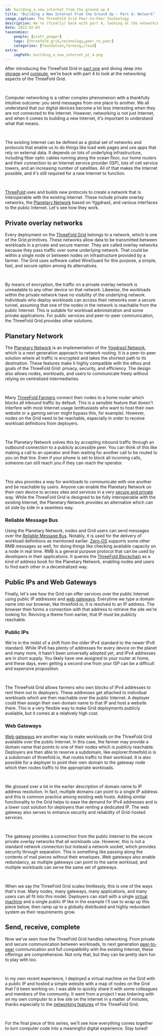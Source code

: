 ```yaml
---
id: building_a_new_internet_from_the_ground_up_4
title: "Building a New Internet From the Ground Up – Part 4: Network"
image_caption: The ThreeFold Grid Peer-to-Peer Technology
description: We're (finally) back with part 4, looking at the networking aspects of the ThreeFold Grid.
date: 2022-02-03
taxonomies:
    people: [scott_yeager]
    tags: [threefold_grid,technology,peer_to_peer]
    categories: [foundation,farming,cloud]
extra:
    imgPath: building_a_new_internet_pt_4.png
---
```


After introducing the ThreeFold Grid in [part one](https://threefold.io/blog/post/an_intro_to_the_threefold_grid/) and diving deep into [storage](https://threefold.io/blog/post/building_a_new_internet_from_the_ground_up_pt2/) and [compute](https://threefold.io/blog/post/building_a_new_internet_from_the_ground_up_3/), we’re back with part 4 to look at the networking aspects of the ThreeFold Grid.

<br/>

Computer networking is a rather complex phenomenon with a thankfully intuitive outcome: you send messages from one place to another. We all understand that our digital devices become a lot less interesting when they are not connected to the Internet. However, networking is not just Internet, and when it comes to building a new Internet, it's important to understand what that means.

<br/>

The existing Internet can be defined as a global set of networks and protocols that enable us to do things like load web pages and use apps that rely on external data. It depends on lots of underlying infrastructure, including fiber optic cables running along the ocean floor, our home routers and their connection to an Internet service provider (ISP), lots of cell service towers, and an increasing number of satellites. All of that makes the Internet possible, and it's still required for a new Internet to function.

<br/>

[ThreeFold](https://library.threefold.me/info/threefold#/) uses and builds new protocols to create a network that is interoperable with the existing Internet. These include private overlay networks, the [Planetary Network](https://forum.threefold.io/t/how-our-planetary-network-works/1210) based on Yggdrasil, and various interfaces to the public Internet. Let's see how they work.

## Private overlay networks

Every deployment on the [ThreeFold Grid](https://library.threefold.me/info/threefold#/threefold__tfgrid_primitives?id=network-uses-nu) belongs to a network, which is one of the Grid primitives. These networks allow data to be transmitted between workloads in a private and secure manner. They are called overlay networks because they pass traffic over some underlying network. That could be within a single node or between nodes on infrastructure provided by a farmer. The Grid uses software called WireGuard for this purpose, a simple, fast, and secure option among its alternatives.

<br/>

By means of encryption, the traffic on a private overlay network is unreadable to any other device on that network. Likewise, the workloads within the private network have no visibility of the underlying network. Individuals who deploy workloads can access their networks over a secure tunnel, assuming that one of the nodes in the network is reachable from the public Internet. This is suitable for workload administration and some private applications. For public services and peer-to-peer communication, the ThreeFold Grid provides other solutions.

## Planetary Network

The [Planetary Network](https://library.threefold.me/info/manual/#/technology/threefold__planetary_network?id=planetary-network) is an implementation of the [Yggdrasil Network](https://yggdrasil-network.github.io/about.html), which is a next generation approach to network routing. It is a peer-to-peer solution where all traffic is encrypted and takes the shortest path to its destination. These features make it highly compatible with the ethos and goals of the ThreeFold Grid: privacy, security, and efficiency. The design also allows nodes, workloads, and users to communicate freely without relying on centralized intermediaries.

<br/>

Many [ThreeFold Farmers](https://library.threefold.me/info/threefold#/tfgrid/farming/threefold__farming_intro?id=threefold-farming) connect their nodes to a home router which blocks all inbound traffic by default. This is a sensible feature that doesn't interfere with most Internet usage (enthusiasts who want to host their own website or a gaming server might bypass this, for example). However, nodes on the Grid need to be reachable, especially in order to receive workload definitions from deployers.

<br/>

The Planetary Network solves this by accepting inbound traffic through an outbound connection to a publicly accessible peer. You can think of this like making a call to an operator and then waiting for another call to be routed to you on that line. Even if your phone is set to block all incoming calls, someone can still reach you if they can reach the operator.

<br/>

This also provides a way for workloads to communicate with one another and be reachable by users. Anyone can enable the Planetary Network on their own device to access sites and services in a very [secure and private](https://forum.threefold.io/t/critical-security-updates-for-apple-and-google-underline-need-for-secure-it-ecosystem/1271) way. While the ThreeFold Grid is designed to be fully interoperable with the existing Internet, the Planetary Network provides an alternative which can sit side by side in a seamless way.

### Reliable Message Bus

Using the Planetary Network, nodes and Grid users can send messages over the [Reliable Message Bus](https://library.threefold.me/info/threefold#/manual__rmd). Notably, it is used for the delivery of workload definitions as mentioned earlier. [Zero-OS](https://forum.threefold.io/t/all-you-need-to-know-about-zero-os/1734) supports some other RMB messages as well, for doing things like checking available capacity on a node in real time. RMB is a general purpose protocol that can be used by developers in their applications. It queries the [ThreeFold Blockchain](https://threefold.io/blog/post/tf_chain/) as a kind of address book for the Planetary Network, enabling nodes and users to find each other in a decentralized way.

## Public IPs and Web Gateways

Finally, let's see how the Grid can offer services over the public Internet using public IP addresses and [web gateways](https://threefold.io/tech/web-gateway/). Everytime we type a domain name into our browser, like threefold.io, it is resolved to an IP address. The browser then forms a connection with that address to retrieve the site we're looking for. Reviving a theme from earlier, that IP must be publicly reachable.

### Public IPs

We're in the midst of a shift from the older IPv4 standard to the newer IPv6 standard. While IPv6 has plenty of addresses for every device on the planet and many more, it hasn't been universally adopted yet, and IPv4 addresses are in short supply. You likely have one assigned to your router at home, and these days, even getting a second one from your ISP can be a difficult and expensive proposition.

<br/>

The ThreeFold Grid allows farmers who own blocks of IPv4 addresses to rent them out to deployers. These addresses get attached to individual workloads which are then reachable over the public Internet. A deployer could then assign their own domain name to that IP and host a website there. This is a very flexible way to make Grid deployments publicly available, but it comes at a relatively high cost.

### Web Gateways

[Web gateways](https://library.threefold.me/info/manual/#/technology/threefold__webgw) are another way to make workloads on the ThreeFold Grid available over the public Internet. In this case, the farmer may provide a domain name that points to one of their nodes which is publicly reachable. Deployers are then able to reserve a subdomain, like explorer.threefold.io is a subdomain of threefold.io, that routes traffic to their workload. It is also possible for a deployer to point their own domain to the gateway node which then routes traffic to the appropriate workloads.

<br/>

We glossed over a bit in the earlier description of domain name to IP address resolution. In fact, multiple domains can point to a single IP address and this is common practice among existing web hosts. Adding similar functionality to the Grid helps to ease the demand for IPv4 addresses and is a lower cost solution for deployers than renting a dedicated IP. The web gateway also serves to enhance security and reliability of Grid-hosted services.

<br/>

The gateway provides a connection from the public Internet to the secure private overlay networks that all workloads use. However, this is not a standard network connection but instead a network socket, which provides security through separation. This is something like passing along the contents of mail pieces without their envelopes. Web gateways also enable redundancy, as multiple gateways can point to the same workload, and multiple workloads can serve the same set of gateways.

<br/>

When we say the ThreeFold Grid scales limitlessly, this is one of the ways that's true. Many nodes, many gateways, many applications, and many users can all fit into this model. Deployers can start with a single [virtual machine](https://library.threefold.me/info/manual/#/manual__weblets_vm?id=virtual-machine) and a single public IP like in the example I'll use to wrap up this piece below, then ramp up to a globally distributed and highly redundant system as their requirements grow.

## Send, receive, complete

Now we've seen how the ThreeFold Grid handles networking. From private and secure communication between workloads, to next generation [peer-to-peer](https://threefold.io/tech/peer-to-peer/) communication and full compatibility with the existing Internet, these offerings are comprehensive. Not only that, but they can be pretty darn fun to play with too.

<br/>

In my own recent experience, I deployed a virtual machine on the Grid with a public IP and hosted a simple website with a map of nodes on the Grid that I'd been working on. I was able to quickly share it with some colleagues and members of the community. It went from a project I was tinkering with on my own computer to a live site on the Internet in a matter of minutes, thanks especially to the [networking features](https://forum.threefold.io/t/tf-deep-dive-session-5-threefold-grid-architecture/1756) of the ThreeFold Grid.

<br/>

For the final piece of this series, we'll see how everything comes together to turn computer code into a meaningful digital experience. Stay tuned!
